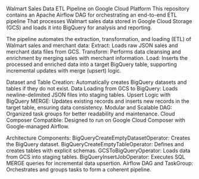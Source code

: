 Walmart Sales Data ETL Pipeline on Google Cloud Platform
This repository contains an Apache Airflow DAG for orchestrating an end-to-end ETL pipeline
That processes Walmart sales data stored in Google Cloud Storage (GCS) and loads it into BigQuery for analysis and reporting.

The pipeline automates the extraction, transformation, and loading (ETL) of Walmart sales and merchant data:
Extract: Loads raw JSON sales and merchant data files from GCS.
Transform: Performs data cleansing and enrichment by merging sales with merchant information.
Load: Inserts the processed and enriched data into a target BigQuery table, supporting incremental updates with merge (upsert) logic.

Dataset and Table Creation: Automatically creates BigQuery datasets and tables if they do not exist.
Data Loading from GCS to BigQuery: Loads newline-delimited JSON files into staging tables.
Upsert Logic with BigQuery MERGE: Updates existing records and inserts new records in the target table, ensuring data consistency.
Modular and Scalable DAG: Organized task groups for better readability and maintenance.
Cloud Composer Compatible: Designed to run on Google Cloud Composer with Google-managed Airflow.

Architecture Components:
BigQueryCreateEmptyDatasetOperator: Creates the BigQuery dataset.
BigQueryCreateEmptyTableOperator: Defines and creates tables with explicit schemas.
GCSToBigQueryOperator: Loads data from GCS into staging tables.
BigQueryInsertJobOperator: Executes SQL MERGE queries for incremental data upsertion.
Airflow DAG and TaskGroup: Orchestrates and groups tasks to form a coherent pipeline.

